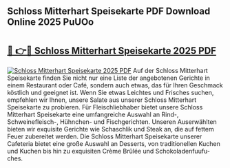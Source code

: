 ## Schloss Mitterhart Speisekarte PDF Download Online 2025 PuUOo

# <h2><a href="http://gc67rze.nevu.top/?p=Schloss+Mitterhart+Speisekarte">🔗 👉🔴 Schloss Mitterhart Speisekarte 2025 PDF</a></h2>

[![Schloss Mitterhart Speisekarte 2025 PDF](https://i.imgur.com/dBaPXMq.png)](http://gc67rze.nevu.top/?p=Schloss+Mitterhart+Speisekarte)
Auf der Schloss Mitterhart Speisekarte finden Sie nicht nur eine Liste der angebotenen Gerichte in einem Restaurant oder Café, sondern auch etwas, das für Ihren Geschmack köstlich und geeignet ist. Wenn Sie etwas Leichtes und Frisches suchen, empfehlen wir Ihnen, unsere Salate aus unserer Schloss Mitterhart Speisekarte zu probieren. Für Fleischliebhaber bietet unsere Schloss Mitterhart Speisekarte eine umfangreiche Auswahl an Rind-, Schweinefleisch-, Hühnchen- und Fischgerichten. Unseren Auserwählten bieten wir exquisite Gerichte wie Schaschlik und Steak an, die auf fettem Feuer zubereitet werden. Die Schloss Mitterhart Speisekarte unserer Cafeteria bietet eine große Auswahl an Desserts, von traditionellen Kuchen und Kuchen bis hin zu exquisiten Crème Brûlée und Schokoladenfuufu-ches.
